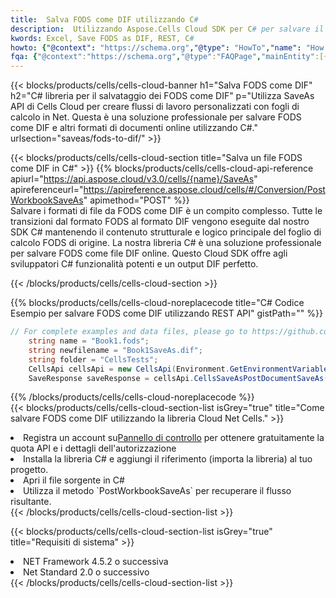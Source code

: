 ```yaml
---
title:  Salva FODS come DIF utilizzando C#
description:  Utilizzando Aspose.Cells Cloud SDK per C# per salvare il file in formato FODS come file in formato DIF.
kwords: Excel, Save FODS as DIF, REST, C#
howto: {"@context": "https://schema.org","@type": "HowTo","name": "How to save FODS as DIF using the Cells Cloud Net library.","description": "How to save FODS as DIF using the Cells Cloud Net library.","image": {"@type": "ImageObject"},"url": "/net/saveas/fods-to-dif/","step": [{ "@type": "HowToStep","name": "How to save FODS as DIF using the Cells Cloud Net library. step 1", "image": {"@type": "ImageObject",},"url": "/net/saveas/fods-to-dif/","text": "Register an account at <a href='https://dashboard.aspose.cloud/'>Dashboard</a> to get free API quota & authorization details",},{ "@type": "HowToStep","name": "How to save FODS as DIF using the Cells Cloud Net library. step 1", "image": {"@type": "ImageObject",},"url": "/net/saveas/fods-to-dif/","text": "Install C# library and add the reference (import the library) to your project.",},{ "@type": "HowToStep","name": "How to save FODS as DIF using the Cells Cloud Net library. step 1", "image": {"@type": "ImageObject",},"url": "/net/saveas/fods-to-dif/","text": "Open the source file in C#",},{ "@type": "HowToStep","name": "How to save FODS as DIF using the Cells Cloud Net library. step 1", "image": {"@type": "ImageObject",},"url": "/net/saveas/fods-to-dif/","text": "Use the `PostWorkbookSaveAs` method to retrieve the resulting stream.",}, ],"supply": {"@type": "HowToSupply","name": "document"},"tool": [{"@type": "HowToTool","name": "Visual Studio, Visual Studio Code, Rider"},{"@type": "HowToTool","name": "Aspose Cells"}],"totalTime": "PT6M"}
fqa: {"@context":"https://schema.org","@type":"FAQPage","mainEntity":[{"@type":"Question","name":"Why save file as other formats file in C# using REST API?","acceptedAnswer":{"@type":"Answer","text":"Documents are encoded in many ways, and some files may be incompatible with the software you use. To open and read such files, just save them as appropriate file formats.<br/><ol><li>Install .NET SDK and add the reference (import the library) to your project.</li><li>Open the source file in C# using REST API.</li><li>Call the PostWorkbookSaveAsRequest() method, passing an output filename with required extension.</li><li>Get the result of save as a separate file.</li></ol>"}},{"@type":"Question","name":"What file formats can I save as with your C# library?","acceptedAnswer":{"@type":"Answer","text":"We support a variety of file formats for conversion using .NET library, including XLSX, Excel, xls , PDF, CSV, HTML, Markdown, XML, PNG, JPG, TIFF, Json, TXT and many more."}},{"@type":"Question","name":"What is the maximum allowed file size for conversion using this .NET library?","acceptedAnswer":{"@type":"Answer","text":"There are no file size limits for format conversions using .NET library."}}]}
---
```

{{< blocks/products/cells/cells-cloud-banner h1="Salva FODS come DIF" h2="C# libreria per il salvataggio dei FODS come DIF" p="Utilizza SaveAs API di Cells Cloud per creare flussi di lavoro personalizzati con fogli di calcolo in Net. Questa è una soluzione professionale per salvare FODS come DIF e altri formati di documenti online utilizzando C#." urlsection="saveas/fods-to-dif/" >}}

{{< blocks/products/cells/cells-cloud-section title="Salva un file FODS come DIF in C#" >}}
{{% blocks/products/cells/cells-cloud-api-reference apiurl="https://api.aspose.cloud/v3.0/cells/{name}/SaveAs" apireferenceurl="https://apireference.aspose.cloud/cells/#/Conversion/PostWorkbookSaveAs" apimethod="POST" %}}
<br/>
Salvare i formati di file da FODS come DIF è un compito complesso. Tutte le transizioni dal formato FODS al formato DIF vengono eseguite dal nostro SDK C# mantenendo il contenuto strutturale e logico principale del foglio di calcolo FODS di origine. La nostra libreria C# è una soluzione professionale per salvare FODS come file DIF online. Questo Cloud SDK offre agli sviluppatori C# funzionalità potenti e un output DIF perfetto.

{{< /blocks/products/cells/cells-cloud-section >}}

{{% blocks/products/cells/cells-cloud-noreplacecode title="C# Codice Esempio per salvare FODS come DIF utilizzando REST API" gistPath="" %}}
  
```cs
// For complete examples and data files, please go to https://github.com/aspose-cells-cloud/aspose-cells-cloud-dotnet/
    string name = "Book1.fods";
    string newfilename = "Book1SaveAs.dif";
    string folder = "CellsTests";
    CellsApi cellsApi = new CellsApi(Environment.GetEnvironmentVariable("ProductClientId"), Environment.GetEnvironmentVariable("ProductClientSecret"));
    SaveResponse saveResponse = cellsApi.CellsSaveAsPostDocumentSaveAs(name, null, newfilename, null,null,folder);
```
  
{{% /blocks/products/cells/cells-cloud-noreplacecode %}}
<br/>
{{< blocks/products/cells/cells-cloud-section-list isGrey="true" title="Come salvare FODS come DIF utilizzando la libreria Cloud Net Cells." >}}
<li> Registra un account su<a href="https://dashboard.aspose.cloud/">Pannello di controllo</a> per ottenere gratuitamente la quota API e i dettagli dell'autorizzazione</li>
<li>Installa la libreria C# e aggiungi il riferimento (importa la libreria) al tuo progetto.</li>
<li>Apri il file sorgente in C#</li>
<li>Utilizza il metodo `PostWorkbookSaveAs` per recuperare il flusso risultante.</li>
{{< /blocks/products/cells/cells-cloud-section-list >}}

{{< blocks/products/cells/cells-cloud-section-list isGrey="true" title="Requisiti di sistema" >}}
<li>NET Framework 4.5.2 o successiva</li>
<li>Net Standard 2.0 o successivo</li>
{{< /blocks/products/cells/cells-cloud-section-list >}}

